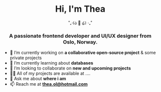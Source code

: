 <h1 align="center">Hi, I'm Thea</h1>
<p align="center">˚₊‧꒰ა 🎀 ໒꒱ ‧₊˚</p>

<h3 align="center">A passionate frontend developer and UI/UX designer from Oslo, Norway.</h3>

- 🔭 I’m currently working on **a collaborative open-source project** & some private projects 
- 🌱 I’m currently learning about **databases**
- 👯 I’m looking to collaborate on **new and upcoming projects**
- 👨‍💻 All of my projects are available at ....
- 💬 Ask me about **where i am**
- 📫 Reach me at **thea.ol@hotmail.com**
